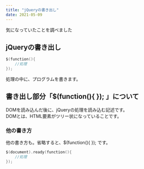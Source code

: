 ```yaml
---
title: "jQueryの書き出し"
date: 2021-05-09
---
```



気になっていたことを調べました

## jQueryの書き出し

```c
$(function(){
    //処理
});
```
処理の中に、プログラムを書きます。   

## 書き出し部分「$(function(){ }); 」について

DOMを読み込んだ後に、jQueryの処理を読み込む記述です。   
DOMとは、HTML要素がツリー状になっていることです。

### 他の書き方

他の書き方も。省略すると、$(function(){ }); です。

```c
$(document).ready(function(){
    //処理
});
```
